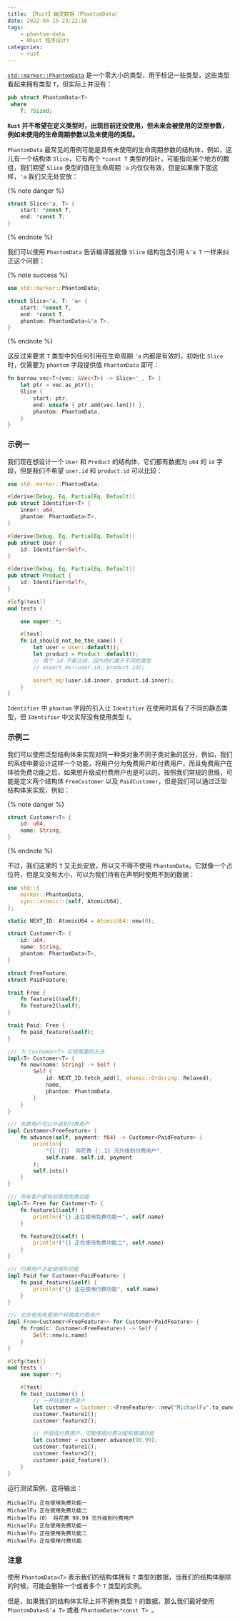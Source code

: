 ```yaml
---
title: 【Rust】幽灵数据（PhantomData）
date: 2022-04-15 23:22:16
tags:
    - phantom-data
    - 《Rust 程序设计》
categories:
    - rust
---
```


[`std::marker::PhantomData`](https://doc.rust-lang.org/std/marker/struct.PhantomData.html) 是一个零大小的类型，用于标记一些类型，这些类型看起来拥有类型 `T`，但实际上并没有：

```rust
pub struct PhantomData<T>
 where
    T: ?Sized;
```

**`Rust` 并不希望在定义类型时，出现目前还没使用，但未来会被使用的泛型参数，例如未使用的生命周期参数以及未使用的类型。**

`PhantomData` 最常见的用例可能是具有未使用的生命周期参数的结构体，例如，这儿有一个结构体 `Slice`，它有两个 `*const T` 类型的指针，可能指向某个地方的数组，我们期望 `Slice` 类型的值在生命周期 `'a` 内仅仅有效，但是如果像下面这样，`'a` 我们又无处安放：

{% note danger %}
```rust
struct Slice<'a, T> {
    start: *const T,
    end: *const T,
}
```
{% endnote %}

我们可以使用 `PhantomData` 告诉编译器就像 `Slice` 结构包含引用 `&'a T` 一样来纠正这个问题：

{% note success %}
```rust
use std::marker::PhantomData;

struct Slice<'a, T: 'a> {
    start: *const T,
    end: *const T,
    phantom: PhantomData<&'a T>,
}
```
{% endnote %}

这反过来要求 `T` 类型中的任何引用在生命周期 `'a` 内都是有效的，初始化 `Slice` 时，仅需要为 `phantom` 字段提供值 `PhantomData` 即可：

```rust
fn borrow_vec<T>(vec: &Vec<T>) -> Slice<'_, T> {
    let ptr = vec.as_ptr();
    Slice {
        start: ptr,
        end: unsafe { ptr.add(vec.len()) },
        phantom: PhantomData,
    }
}
```

<!-- more -->

### 示例一

我们现在想设计一个 `User` 和 `Product` 的结构体，它们都有数据为 `u64` 的 `id` 字段，但是我们不希望 `user.id` 和 `product.id` 可以比较：

```rust
use std::marker::PhantomData;

#[derive(Debug, Eq, PartialEq, Default)]
pub struct Identifier<T> {
    inner: u64,
    phantom: PhantomData<T>,
}

#[derive(Debug, Eq, PartialEq, Default)]
pub struct User {
    id: Identifier<Self>,
}

#[derive(Debug, Eq, PartialEq, Default)]
pub struct Product {
    id: Identifier<Self>,
}

#[cfg(test)]
mod tests {

    use super::*;

    #[test]
    fn id_should_not_be_the_same() {
        let user = User::default();
        let product = Product::default();
        // 两个 id 不能比较，因为他们属于不同的类型
        // assert_ne!(user.id, product.id);

        assert_eq!(user.id.inner, product.id.inner);
    }
}
```

`Identifier` 中 `phantom` 字段的引入让 `Identifier` 在使用时具有了不同的静态类型，但 `Identifier` 中又实际没有使用类型 `T`。

### 示例二

我们可以使用泛型结构体来实现对同一种类对象不同子类对象的区分，例如，我们的系统中要设计这样一个功能，将用户分为免费用户和付费用户，而且免费用户在体验免费功能之后，如果想升级成付费用户也是可以的。按照我们常规的思维，可能是定义两个结构体 `FreeCustomer` 以及 `PaidCustomer`，但是我们可以通过泛型结构体来实现，例如：

{% note danger %}
```rust
struct Customer<T> {
    id: u64,
    name: String,
}
```
{% endnote %}

不过，我们这里的 `T` 又无处安放，所以又不得不使用 `PhantomData`，它就像一个占位符，但是又没有大小，可以为我们持有在声明时使用不到的数据：

```rust
use std::{
    marker::PhantomData,
    sync::atomic::{self, AtomicU64},
};

static NEXT_ID: AtomicU64 = AtomicU64::new(0);

struct Customer<T> {
    id: u64,
    name: String,
    phantom: PhantomData<T>,
}

struct FreeFeature;
struct PaidFeature;

trait Free {
    fn feature1(&self);
    fn feature2(&self);
}

trait Paid: Free {
    fn paid_feature(&self);
}

/// 为 Customer<T> 实现需要的方法
impl<T> Customer<T> {
    fn new(name: String) -> Self {
        Self {
            id: NEXT_ID.fetch_add(1, atomic::Ordering::Relaxed),
            name,
            phantom: PhantomData,
        }
    }
}

/// 免费用户可以升级到付费用户
impl Customer<FreeFeature> {
    fn advance(self, payment: f64) -> Customer<PaidFeature> {
        println!(
            "{}（{}） 将花费 {:.2} 元升级到付费用户",
            self.name, self.id, payment
        );
        self.into()
    }
}

/// 所有客户都有权使用免费功能
impl<T> Free for Customer<T> {
    fn feature1(&self) {
        println!("{} 正在使用免费功能一", self.name)
    }

    fn feature2(&self) {
        println!("{} 正在使用免费功能二", self.name)
    }
}

/// 付费用户才能使用的功能
impl Paid for Customer<PaidFeature> {
    fn paid_feature(&self) {
        println!("{} 正在使用付费功能", self.name)
    }
}

/// 允许使用免费用户转换成付费用户
impl From<Customer<FreeFeature>> for Customer<PaidFeature> {
    fn from(c: Customer<FreeFeature>) -> Self {
        Self::new(c.name)
    }
}

#[cfg(test)]
mod tests {
    use super::*;

    #[test]
    fn test_customer() {
        // 一开始是免费用户
        let customer = Customer::<FreeFeature>::new("MichaelFu".to_owned());
        customer.feature1();
        customer.feature2();

        // 升级成付费用户，可能使用付费功能和普通功能
        let customer = customer.advance(99.99);
        customer.feature1();
        customer.feature2();
        customer.paid_feature();
    }
}
```

运行测试案例，这将输出：

    MichaelFu 正在使用免费功能一
    MichaelFu 正在使用免费功能二
    MichaelFu（0） 将花费 99.99 元升级到付费用户
    MichaelFu 正在使用免费功能一
    MichaelFu 正在使用免费功能二
    MichaelFu 正在使用付费功能


### 注意

使用 `PhantomData<T>` 表示我们的结构体拥有 `T` 类型的数据，当我们的结构体删除的时候，可能会删除一个或者多个 `T` 类型的实例。

但是，如果我们的结构体实际上并不拥有类型 `T` 的数据，那么我们最好使用 `PhantomData<&'a T>` 或者 `PhantomData<*const T> `。

